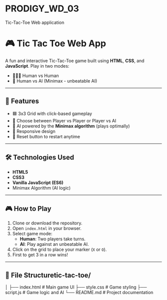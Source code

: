 # PRODIGY_WD_03
Tic-Tac-Toe Web application
# 🎮 Tic Tac Toe Web App

A fun and interactive Tic-Tac-Toe game built using **HTML**, **CSS**, and **JavaScript**. Play in two modes:
- 🧑‍🤝‍🧑 Human vs Human
- 🧠 Human vs AI (Minimax - unbeatable AI)
---
## 🚀 Features
- 🟦 3x3 Grid with click-based gameplay
- 👤 Choose between Player vs Player or Player vs AI
- 🧠 AI powered by the **Minimax algorithm** (plays optimally)
- 📱 Responsive design
- 🔁 Reset button to restart anytime
---
## 🛠️ Technologies Used

- **HTML5**
- **CSS3**
- **Vanilla JavaScript (ES6)**
- Minimax Algorithm (AI logic)
---
## 🎮 How to Play

1. Clone or download the repository.
2. Open `index.html` in your browser.
3. Select game mode:
   - **Human**: Two players take turns.
   - **AI**: Play against an unbeatable AI.
4. Click on the grid to place your marker (`X` or `O`).
5. First to get 3 in a row wins!

---

## 📁 File Structuretic-tac-toe/
│
├── index.html # Main game UI
├── style.css # Game styling
├── script.js # Game logic and AI
└── README.md # Project documentation
